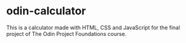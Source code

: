 # odin-calculator
This is a calculator made with HTML, CSS and JavaScript for the final project of The Odin Project Foundations course.
